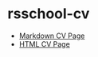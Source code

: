 # rsschool-cv

- [Markdown CV Page](https://tatisap.github.io/rsschool-cv/cv)
- [HTML CV Page](https://tatisap.github.io/rsschool-cv/)